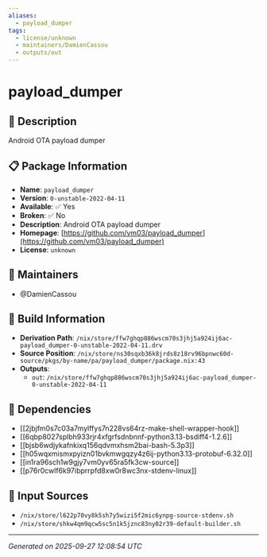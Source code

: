 ```yaml
---
aliases:
  - payload_dumper
tags:
  - license/unknown
  - maintainers/DamienCassou
  - outputs/out
---
```


# payload_dumper

## 📝 Description

Android OTA payload dumper

## 📋 Package Information

- **Name**: `payload_dumper`
- **Version**: `0-unstable-2022-04-11`
- **Available**: ✅ Yes
- **Broken**: ✅ No
- **Description**: Android OTA payload dumper
- **Homepage**: [https://github.com/vm03/payload_dumper](https://github.com/vm03/payload_dumper)
- **License**: `unknown`
## 👥 Maintainers

- @DamienCassou


## 🔧 Build Information

- **Derivation Path**: `/nix/store/ffw7ghqp886wscm70s3jhj5a924ij6ac-payload_dumper-0-unstable-2022-04-11.drv`
- **Source Position**: `/nix/store/ns30sqxb36k8jrds8z18rv96bpnwc60d-source/pkgs/by-name/pa/payload_dumper/package.nix:43`
- **Outputs**:
  - `out`:  `/nix/store/ffw7ghqp886wscm70s3jhj5a924ij6ac-payload_dumper-0-unstable-2022-04-11`

## 🔗 Dependencies

- [[2jbjfm0s7c03a7mylffys7n228vs64rz-make-shell-wrapper-hook]]
- [[6qbp8027splbh933rjr4xfgrfsdnbnnf-python3.13-bsdiff4-1.2.6]]
- [[bjsb6wdjykafnkixq156qdvmxhsm2bai-bash-5.3p3]]
- [[h05wqxmismxpyizn01bvkmwgqzy4z6ij-python3.13-protobuf-6.32.0]]
- [[in1ra96sch1w9gjy7vm0yv65ra5fk3cw-source]]
- [[p76r0cwlf6k97ibprrpfd8xw0r8wc3nx-stdenv-linux]]

## 📁 Input Sources

- `/nix/store/l622p70vy8k5sh7y5wizi5f2mic6ynpg-source-stdenv.sh`
- `/nix/store/shkw4qm9qcw5sc5n1k5jznc83ny02r39-default-builder.sh`

---
*Generated on 2025-09-27 12:08:54 UTC*
